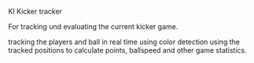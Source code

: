 KI Kicker tracker

For tracking und evaluating the current kicker game.

tracking the players and ball in real time using color detection
using the tracked positions to calculate points, ballspeed and other game statistics.

